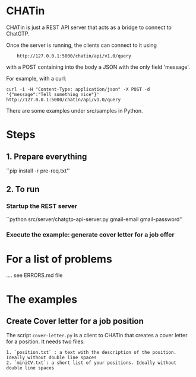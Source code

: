 # CHATin

CHATin is just a REST API server that acts as a bridge to connect to ChatGTP.

Once the server is running, the clients can connect to it using

        http://127.0.0.1:5000/chatin/api/v1.0/query

with a POST containing into the body a JSON with the only field 'message'.

For example, with a curl:

    curl -i -H "Content-Type: application/json" -X POST -d '{"message":"Tell something nice"}' http://127.0.0.1:5000/chatin/api/v1.0/query

There are some examples under src/samples in Python.


# Steps

## 1. Prepare everything

``pip install -r pre-req.txt''

## 2. To run

### Startup the REST server

``python src/server/chatgtp-api-server.py gmail-email gmail-password''

### Execute the example: generate cover letter for a job offer

# For a list of problems 
.... see ERRORS.md file


# The examples

## Create Cover letter for a job position

The script `cover-letter.py` is a client to CHATin that creates a cover letter for a position.
It needs two files:

    1. `position.txt` : a text with the description of the position. Ideally without double line spaces
    2. `miniCV.txt`: a short list of your positions. Ideally without double line spaces


